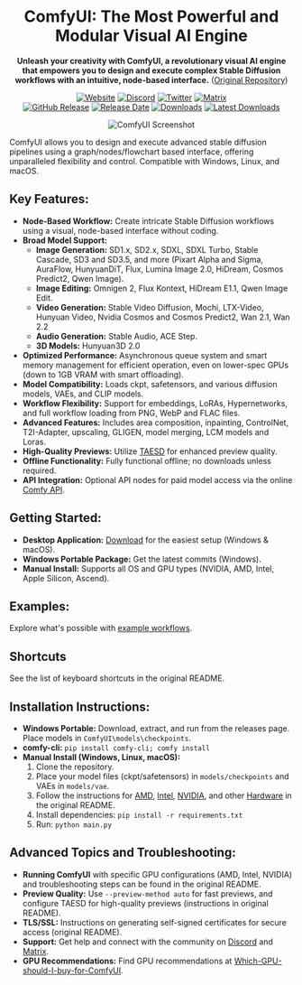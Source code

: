 <div align="center">

# ComfyUI: The Most Powerful and Modular Visual AI Engine

**Unleash your creativity with ComfyUI, a revolutionary visual AI engine that empowers you to design and execute complex Stable Diffusion workflows with an intuitive, node-based interface.** ([Original Repository](https://github.com/comfyanonymous/ComfyUI))

[![Website][website-shield]][website-url]
[![Discord][discord-shield]][discord-url]
[![Twitter][twitter-shield]][twitter-url]
[![Matrix][matrix-shield]][matrix-url]
<br>
[![GitHub Release][github-release-shield]][github-release-link]
[![Release Date][github-release-date-shield]][github-release-link]
[![Downloads][github-downloads-shield]][github-downloads-link]
[![Latest Downloads][github-downloads-latest-shield]][github-downloads-link]

[matrix-shield]: https://img.shields.io/badge/Matrix-000000?style=flat&logo=matrix&logoColor=white
[matrix-url]: https://app.element.io/#/room/%23comfyui_space%3Amatrix.org
[website-shield]: https://img.shields.io/badge/ComfyOrg-4285F4?style=flat
[website-url]: https://www.comfy.org/
<!-- Workaround to display total user from https://github.com/badges/shields/issues/4500#issuecomment-2060079995 -->
[discord-shield]: https://img.shields.io/badge/dynamic/json?url=https%3A%2F%2Fdiscord.com%2Fapi%2Finvites%2Fcomfyorg%3Fwith_counts%3Dtrue&query=%24.approximate_member_count&logo=discord&logoColor=white&label=Discord&color=green&suffix=%20total
[discord-url]: https://www.comfy.org/discord
[twitter-shield]: https://img.shields.io/twitter/follow/ComfyUI
[twitter-url]: https://x.com/ComfyUI

[github-release-shield]: https://img.shields.io/github/v/release/comfyanonymous/ComfyUI?style=flat&sort=semver
[github-release-link]: https://github.com/comfyanonymous/ComfyUI/releases
[github-release-date-shield]: https://img.shields.io/github/release-date/comfyanonymous/ComfyUI?style=flat
[github-downloads-shield]: https://img.shields/github/downloads/comfyanonymous/ComfyUI/total?style=flat
[github-downloads-latest-shield]: https://img.shields.io/github/downloads/comfyanonymous/ComfyUI/latest/total?style=flat&label=downloads%40latest
[github-downloads-link]: https://github.com/comfyanonymous/ComfyUI/releases

![ComfyUI Screenshot](https://github.com/user-attachments/assets/7ccaf2c1-9b72-41ae-9a89-5688c94b7abe)
</div>

ComfyUI allows you to design and execute advanced stable diffusion pipelines using a graph/nodes/flowchart based interface, offering unparalleled flexibility and control. Compatible with Windows, Linux, and macOS.

## Key Features:

*   **Node-Based Workflow:** Create intricate Stable Diffusion workflows using a visual, node-based interface without coding.
*   **Broad Model Support:**
    *   **Image Generation:** SD1.x, SD2.x, SDXL, SDXL Turbo, Stable Cascade, SD3 and SD3.5, and more (Pixart Alpha and Sigma, AuraFlow, HunyuanDiT, Flux, Lumina Image 2.0, HiDream, Cosmos Predict2, Qwen Image).
    *   **Image Editing:** Omnigen 2, Flux Kontext, HiDream E1.1, Qwen Image Edit.
    *   **Video Generation:** Stable Video Diffusion, Mochi, LTX-Video, Hunyuan Video, Nvidia Cosmos and Cosmos Predict2, Wan 2.1, Wan 2.2
    *   **Audio Generation:** Stable Audio, ACE Step.
    *   **3D Models:** Hunyuan3D 2.0
*   **Optimized Performance:** Asynchronous queue system and smart memory management for efficient operation, even on lower-spec GPUs (down to 1GB VRAM with smart offloading).
*   **Model Compatibility:** Loads ckpt, safetensors, and various diffusion models, VAEs, and CLIP models.
*   **Workflow Flexibility:** Support for embeddings, LoRAs, Hypernetworks, and full workflow loading from PNG, WebP and FLAC files.
*   **Advanced Features:** Includes area composition, inpainting, ControlNet, T2I-Adapter, upscaling, GLIGEN, model merging, LCM models and Loras.
*   **High-Quality Previews:** Utilize [TAESD](https://github.com/madebyollin/taesd) for enhanced preview quality.
*   **Offline Functionality:** Fully functional offline; no downloads unless required.
*   **API Integration:** Optional API nodes for paid model access via the online [Comfy API](https://docs.comfy.org/tutorials/api-nodes/overview).

## Getting Started:

*   **Desktop Application:** [Download](https://www.comfy.org/download) for the easiest setup (Windows & macOS).
*   **Windows Portable Package:** Get the latest commits (Windows).
*   **Manual Install:** Supports all OS and GPU types (NVIDIA, AMD, Intel, Apple Silicon, Ascend).

## Examples:

Explore what's possible with [example workflows](https://comfyanonymous.github.io/ComfyUI_examples/).

## Shortcuts

See the list of keyboard shortcuts in the original README.

## Installation Instructions:

*   **Windows Portable:** Download, extract, and run from the releases page.  Place models in `ComfyUI\models\checkpoints`.
*   **comfy-cli:**  `pip install comfy-cli; comfy install`
*   **Manual Install (Windows, Linux, macOS):**
    1.  Clone the repository.
    2.  Place your model files (ckpt/safetensors) in `models/checkpoints` and VAEs in `models/vae`.
    3.  Follow the instructions for [AMD](#amd-gpus-linux-only), [Intel](#intel-gpus-windows-and-linux), [NVIDIA](#nvidia), and other [Hardware](#others) in the original README.
    4.  Install dependencies: `pip install -r requirements.txt`
    5.  Run: `python main.py`

## Advanced Topics and Troubleshooting:

*   **Running ComfyUI**  with specific GPU configurations (AMD, Intel, NVIDIA) and troubleshooting steps can be found in the original README.
*   **Preview Quality:** Use `--preview-method auto` for fast previews, and configure TAESD for high-quality previews (instructions in original README).
*   **TLS/SSL:**  Instructions on generating self-signed certificates for secure access (original README).
*   **Support:**  Get help and connect with the community on [Discord](https://comfy.org/discord) and [Matrix](https://app.element.io/#/room/%23comfyui_space%3Amatrix.org).
*   **GPU Recommendations:**  Find GPU recommendations at  [Which-GPU-should-I-buy-for-ComfyUI](https://github.com/comfyanonymous/ComfyUI/wiki/Which-GPU-should-I-buy-for-ComfyUI).